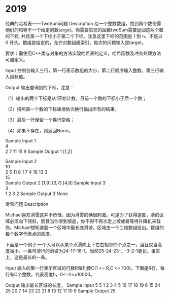# 2019
经典的哈希表——TwoSum问题
Description
给一个整数数组，找到两个数使得他们的和等于一个给定的数target。你需要实现的函数twoSum需要返回这两个数的下标, 并且第一个下标小于第二个下标。注意这里下标的范围是 1 到 n，不是以 0 开头。数组是给定的，允许对数组建索引，每次的问题输入是target。

要求：需使用C++类与对象的方法实现哈希表的定义，哈希函数及冲突处理方法可自定义。

Input
控制台输入三行，第一行表示数组的大小，第二行顺序输入整数，第三行输入目标值。


Output
输出查询到的下标，注意：

（1）输出的两个下标是从1开始计数，且前一个数的下标小于后一个数；

（2）按照第一个数的下标递增依次换行输出所有的结果。

（3）最后一行保留一个换行空格；

（4）如果不存在，则返回None。


Sample Input 1                              
4                                      
2 7 11 15
9
Sample Output 1 
[1,2]

Sample Input 2                         
10                                      
2 5 11 8 1 7 4 16 13 3                  
15                                      
Sample Output 2
[1,9]
[3,7]
[4,6]
Sample Input 3                           
3                                       
1 2 3
2
Sample Output 3
None


滑雪问题
Description

Michael喜欢滑雪这并不奇怪，因为滑雪的确很刺激。可是为了获得速度，滑的区域必须向下倾斜，而且当你滑到坡底，你不得不再次走上坡或者等待升降机来载你。Michael想知道载一个区域中最长底滑坡。区域由一个二维数组给出。数组的每个数字代表点的高度。

下面是一个例子:一个人可以从某个点滑向上下左右相邻四个点之一，当且仅当高度减小。一条可滑行的滑坡为24-17-16-1。当然25-24-23-...-3-2-1更长。事实上，这是最长的一条。


Input
输入的第一行表示区域的行数R和列数C(1 <= R,C <= 100)。下面是R行，每行有C个整数，代表高度h，0<=h<=10000。


Output
输出最长区域的长度。
Sample Input 
5 5
1 2 3 4 5
16 17 18 19 6
15 24 25 20 7
14 23 22 21 8
13 12 11 10 9
Sample Output 
25
